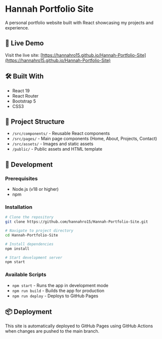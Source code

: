 # Hannah Portfolio Site

A personal portfolio website built with React showcasing my projects and experience.

## 🚀 Live Demo
Visit the live site: [https://hannahro15.github.io/Hannah-Portfolio-Site](https://hannahro15.github.io/Hannah-Portfolio-Site)

## 🛠️ Built With
- React 19
- React Router
- Bootstrap 5
- CSS3

## 📁 Project Structure
- `/src/components/` - Reusable React components
- `/src/pages/` - Main page components (Home, About, Projects, Contact)
- `/src/assets/` - Images and static assets
- `/public/` - Public assets and HTML template

## 🚀 Development

### Prerequisites
- Node.js (v18 or higher)
- npm

### Installation
```bash
# Clone the repository
git clone https://github.com/hannahro15/Hannah-Portfolio-Site.git

# Navigate to project directory
cd Hannah-Portfolio-Site

# Install dependencies
npm install

# Start development server
npm start
```

### Available Scripts
- `npm start` - Runs the app in development mode
- `npm run build` - Builds the app for production
- `npm run deploy` - Deploys to GitHub Pages

## 📦 Deployment
This site is automatically deployed to GitHub Pages using GitHub Actions when changes are pushed to the main branch.
